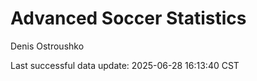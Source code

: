 # Advanced Soccer Statistics
Denis Ostroushko

<!-- gfm -->

Last successful data update: 2025-06-28 16:13:40 CST
